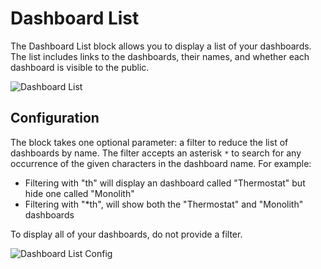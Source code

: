 # Dashboard List

The Dashboard List block allows you to display a list of your dashboards. The list includes links to the dashboards, their names, and whether each dashboard is visible to the public.

![Dashboard List](/images/dashboards/dashboards-example.png "Dashboard List")

## Configuration

The block takes one optional parameter: a filter to reduce the list of dashboards by name. The filter accepts an asterisk `*` to search for any occurrence of the given characters in the dashboard name. For example:

* Filtering with "th" will display an dashboard called "Thermostat" but hide one called "Monolith"
* Filtering with "\*th", will show both the "Thermostat" and "Monolith" dashboards

To display all of your dashboards, do not provide a filter.

![Dashboard List Config](/images/dashboards/dashboards-filter.png "Dashboard List Config")
